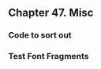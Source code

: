 <div xmlns="http://www.w3.org/1999/xhtml" class="chapter"><div class="titlepage"><div><div><h2 class="title"><a name="chapter.misc"></a>Chapter 47. Misc</h2></div></div></div><div role="fragment" class="section"><div class="titlepage"><div><div><h3 class="title"><a name="idm28832"></a>Code to sort out</h3></div></div></div></div><div role="fragment" class="section"><div class="titlepage"><div><div><h3 class="title"><a name="idm28834"></a>Test Font Fragments</h3></div></div></div></div></div>